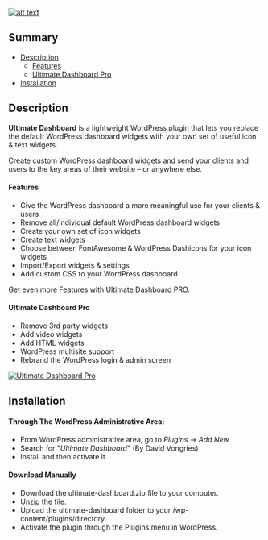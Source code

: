 <p align="center">
<a href="https://ultimatedashboard.io/" target="_blank" rel="noopener noreferrer">

![alt text](https://ultimatedashboard.io/wp-content/uploads/wordpress-ultimate-dashboard-logo.png "Ultimate Dashboard")

</a>
</p>

## Summary

- [Description](#description)
  - [Features](#features)
  - [Ultimate Dashboard Pro](#ultimate-dashboard-pro)
- [Installation](#installation)

## Description

**Ultimate Dashboard** is a lightweight WordPress plugin that lets you replace the default WordPress dashboard widgets with your own set of useful icon & text widgets.

Create custom WordPress dashboard widgets and send your clients and users to the key areas of their website – or anywhere else.

#### Features

- Give the WordPress dashboard a more meaningful use for your clients & users
- Remove all/individual default WordPress dashboard widgets
- Create your own set of icon widgets
- Create text widgets
- Choose between FontAwesome & WordPress Dashicons for your icon widgets
- Import/Export widgets & settings
- Add custom CSS to your WordPress dashboard

Get even more Features with [Ultimate Dashboard PRO](https://ultimatedashboard.io/?utm_source=wordpress&utm_medium=description&utm_campaign=udb).

#### Ultimate Dashboard Pro

- Remove 3rd party widgets
- Add video widgets
- Add HTML widgets
- WordPress multisite support
- Rebrand the WordPress login & admin screen

[![Ultimate Dashboard Pro](https://img.youtube.com/vi/SFnXOYQ7vWk/0.jpg)](https://www.youtube.com/watch?v=SFnXOYQ7vWk)

## Installation

#### Through The WordPress Administrative Area:

- From WordPress administrative area, go to _Plugins_ -> _Add New_
- Search for "_Ultimate Dashboard_" (By David Vongries)
- Install and then activate it

#### Download Manually

- Download the ultimate-dashboard.zip file to your computer.
- Unzip the file.
- Upload the ultimate-dashboard folder to your /wp-content/plugins/directory.
- Activate the plugin through the Plugins menu in WordPress.
